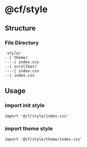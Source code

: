 # @cf/style

## Structure

### File Directory

``` text
 style/
--| theme/
----| index.css
--| scrollbar/
----| index.css
--| index.css
```

## Usage

### import init style

`import '@cf/style/index.css'`

### import theme style

`import '@cf/style/theme/index.css'`
